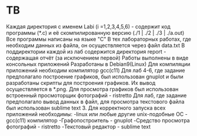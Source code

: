 # TB
Каждая директория с именем Labi (i =1,2,3,4,5,6) - содержит код программы (*.c) и её скомпилированную версию (./1 | ./2 | ./3 | ./a.out)
Все программы написаны на языке "С"
В тех лабораторных работах, где необходим данных из файла, он осуществляется через файл data.txt
В поддиректории каждой из лаб содержится директория report - содержащая отчёт (за исключением первой)
Работы выполнены в виде консольных приложений
Разработаны в Debian9(Linux)
Для компиляции приложений необходим компилятор gcc(c11)
Для лаб 4-6, где задание предполагало построение графиков, был использован gnuplot и были разработаны скрипты для построения графиков.
Их вывод осуществляется в *.png.
Для просмотра графиков был использован встроенный просмоторщик фотографий - ristretto
Для лаб, где задание предполагало вывод данных в файл, для просмотра текстового файла был использован sublime text 3.
Для корректного запуска всех приложений необходимы:
  -linux или любые другие unix-подобные ОС
  -gcc(c11) компилятор
  -Графопостроитель - gnuplot
  -Средство просмотра фотографий - ristretto
  -Текстовый редактор - sublime text
